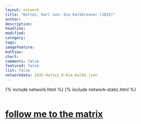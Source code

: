 ```yaml
---
layout: network
title: "Holtei, Karl von: Die Kalkbrenner (1825)"
author:
description:
headline:
modified:
category:
tags: 
imagefeature: 
mathjax: 
chart: 
comments: false
featured: false
list: false
networkdata: 1825-Holtei_K-Die_Kalkb.json
---
```

{% include network.html %}
{% include network-static.html %}
<div class="row">
  <div class="small-5 small-centered columns"><a href="/matrix331"><h1>follow me to the matrix</h1></a>
</div>
</div>
